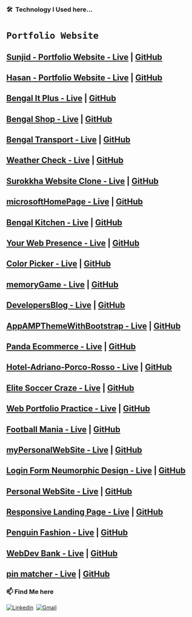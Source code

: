 ### 🛠 &nbsp;Technology I Used here...

# `Portfolio Website`

## [Sunjid - Portfolio Website - Live](https://sunjid-dev.web.app/) | [GitHub](https://github.com/sunjid-git/sunjid-hasan)
## [Hasan - Portfolio Website - Live](https://sunjid-hasan.web.app/) | [GitHub](https://github.com/sunjid-git/sunjid-portfolio-website)
## [Bengal It Plus - Live](https://bengal-it-plus.web.app/) | [GitHub](https://github.com/sunjid-git/bengal-it-plus)
## [Bengal Shop - Live](https://bengalshop-buy.web.app/home) | [GitHub](https://github.com/sunjid-git/bengal-shop-client)
## [Bengal Transport - Live](https://keen-lewin-28a3ed.netlify.app/) | [GitHub](https://github.com/sunjid-git/bengal-transport)
## [Weather Check - Live](https://sunjid-git.github.io/weatherCheck/) | [GitHub](https://github.com/sunjid-git/weatherCheck)
## [Surokkha Website Clone - Live](https://0zr7cfqfmwk1zfncafdgig-on.drv.tw/Websites/www.surokkha-website.com/html/home.html) | [GitHub](https://github.com/sunjid-git/covid-19-vaccine-website)
## [microsoftHomePage - Live](https://sunjid-git.github.io/microsoftHomePage/) | [GitHub](https://github.com/sunjid-git/microsoftHomePage)
## [Bengal Kitchen - Live](https://sunjid-git.github.io/bengalKitchen/) | [GitHub](https://github.com/sunjid-git/bengalKitchen)
## [Your Web Presence - Live](https://sunjid-git.github.io/webPresence/index.html) | [GitHub](https://github.com/sunjid-git/webPresence)
## [Color Picker - Live](https://sunjid-git.github.io/colorPicker/) | [GitHub](https://github.com/sunjid-git/colorPicker)
## [memoryGame - Live](https://sunjid-git.github.io/memoryGame/) | [GitHub](https://github.com/sunjid-git/memoryGame)
## [DevelopersBlog - Live](https://sunjid-git.github.io/DevelopersBlog/) | [GitHub](https://github.com/sunjid-git/DevelopersBlog)
## [AppAMPThemeWithBootstrap - Live](https://sunjid-git.github.io/AppAMPThemeWithBootstrap/) | [GitHub](https://github.com/sunjid-git/AppAMPThemeWithBootstrap)
## [Panda Ecommerce - Live](https://sunjid-git.github.io/panda-ecommerce/) | [GitHub](https://github.com/sunjid-git/panda-ecommerce)
## [Hotel-Adriano-Porco-Rosso - Live](https://sunjid-git.github.io/Hotel-Adriano-Porco-Rosso/) | [GitHub](https://github.com/sunjid-git/Hotel-Adriano-Porco-Rosso)
## [Elite Soccer Craze - Live](https://youthful-hawking-c6635a.netlify.app/) | [GitHub](https://github.com/sunjid-git/elite-soccer-craze)
## [Web Portfolio Practice - Live](https://github.com/sunjid-git/Web-Portfolio-Practice) | [GitHub](https://sunjid-git.github.io/Web-Portfolio-Practice/)
## [Football Mania - Live](https://competent-beaver-ae75a0.netlify.app/) | [GitHub](https://github.com/sunjid-git/football-mania)
## [myPersonalWebSite - Live](https://github.com/sunjid-git/myPersonalWebSite/edit/main/README.md) | [GitHub](https://sunjid-git.github.io/myPersonalWebSite/)
## [Login Form Neumorphic Design - Live](https://sunjid-git.github.io/Login-Form-Neumorphic-Design/) | [GitHub](https://github.com/sunjid-git/Login-Form-Neumorphic-Design/blob/main/README.md)
## [Personal WebSite - Live](https://github.com/sunjid-git/mileStoneOnePersonalWebSite/blob/main/README.md) | [GitHub](https://sunjid-git.github.io/mileStoneOnePersonalWebSite/)
## [Responsive Landing Page - Live](https://sunjid-git.github.io/mileStoneTwoResponsiveLandingPage/) | [GitHub](https://github.com/sunjid-git/mileStoneTwoResponsiveLandingPage/blob/main/README.md)
## [Penguin Fashion - Live](https://sunjid-git.github.io/penguin-fashion/) | [GitHub](https://github.com/sunjid-git/penguin-fashion/blob/main/README.md)
## [WebDev Bank - Live](https://sunjid-git.github.io/WebDev-Bank/index.html) | [GitHub](https://github.com/sunjid-git/WebDev-Bank)

## [pin matcher - Live](https://sunjid-git.github.io/pin-matcher/) | [GitHub](https://github.com/sunjid-git/pin-matcher)


### 📫 Find Me here
[![Linkedin](https://img.shields.io/badge/-LinkedIn-05122A?style=flat&logo=Linkedin&logoColor=blue)](https://www.linkedin.com/in/sunjid-in/)&nbsp;
[![Gmail](https://img.shields.io/badge/-Gmail-05122A?style=flat&logo=Gmail&logoColor=red)](mailto:sunjid.info@gmail.com)&nbsp;
